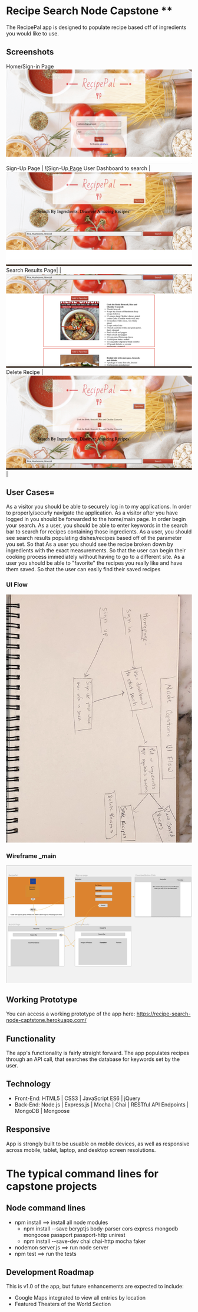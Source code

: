 # Recipe Search Node Capstone **

The RecipePal app is designed to populate recipe based off of ingredients you would like to use.

## Screenshots

Home/Sign-in Page
![Home/Sign-In Page](https://github.com/PantherPat/recipe-search-node-captstone/blob/master/github-images/sign-in-page.jpg)  
Sign-Up Page
|  ![Sign-Up[ Page](https://github.com/PantherPat/recipe-search-node-captstone/blob/master/github-images/Sign-up-page.jpg)
User Dashboard to search
| ![Search Page](https://github.com/PantherPat/recipe-search-node-captstone/blob/master/github-images/search-page.jpg)
Search Results Page|
| ![Search Results ](https://github.com/PantherPat/recipe-search-node-captstone/blob/master/github-images/SearchResults.jpg)
Delete Recipe |
![Delete Recipe](https://github.com/PantherPat/recipe-search-node-captstone/blob/master/github-images/DeletePage.jpg) |

## User Cases=
As a visitor you should be able to securely log in to my applications. In order to properly/securly navigate the application.
As a visitor after you have logged in you should be forwarded to the home/main page. In order begin your search.
As a user, you should be able to enter keywords in the search bar to search for recipes containing those ingredients.
As a user, you should see search results populating dishes/recipes based off of the parameter you set. So that 
As a user you should see the recipe broken down by ingredients with the exact measurements. So that the user can begin their cooking process immediately without having to go to a different site.
As a user you should be able to "favorite" the recipes you really like and have them saved. So that the user can easily find their saved recipes




### UI Flow
![UI Flow handwritten draft](https://github.com/PantherPat/recipe-search-node-captstone/blob/master/github-images/UI-flow.jpg)

### Wireframe _main
![Wireframe _Main](https://github.com/PantherPat/recipe-search-node-captstone/blob/master/github-images/Wireframe.jpg)

## Working Prototype
You can access a working prototype of the app here: https://recipe-search-node-captstone.herokuapp.com/

## Functionality
The app's functionality is fairly straight forward. The app populates recipes through an API call, that searches the database for keywords set by the user.


## Technology
* Front-End: HTML5 | CSS3 | JavaScript ES6 | jQuery
* Back-End: Node.js | Express.js | Mocha | Chai | RESTful API Endpoints | MongoDB | Mongoose



## Responsive
App is strongly built to be usuable on mobile devices, as well as responsive across mobile, tablet, laptop, and desktop screen resolutions.

#  The typical command lines for capstone projects

## Node command lines
* npm install ==> install all node modules
    * npm install --save bcryptjs body-parser cors express mongodb mongoose passport passport-http unirest
    * npm install --save-dev chai chai-http mocha faker
* nodemon server.js ==> run node server
* npm test ==> run the tests

## Development Roadmap
This is v1.0 of the app, but future enhancements are expected to include:
* Google Maps integrated to view all entries by location
* Featured Theaters of the World Section
